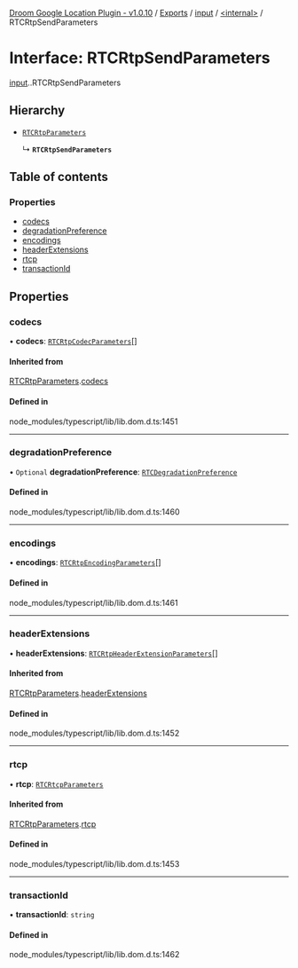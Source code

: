 [Droom Google Location Plugin - v1.0.10](../README.md) / [Exports](../modules.md) / [input](../modules/input.md) / [<internal\>](../modules/input._internal_.md) / RTCRtpSendParameters

# Interface: RTCRtpSendParameters

[input](../modules/input.md).[<internal>](../modules/input._internal_.md).RTCRtpSendParameters

## Hierarchy

- [`RTCRtpParameters`](input._internal_.RTCRtpParameters.md)

  ↳ **`RTCRtpSendParameters`**

## Table of contents

### Properties

- [codecs](input._internal_.RTCRtpSendParameters.md#codecs)
- [degradationPreference](input._internal_.RTCRtpSendParameters.md#degradationpreference)
- [encodings](input._internal_.RTCRtpSendParameters.md#encodings)
- [headerExtensions](input._internal_.RTCRtpSendParameters.md#headerextensions)
- [rtcp](input._internal_.RTCRtpSendParameters.md#rtcp)
- [transactionId](input._internal_.RTCRtpSendParameters.md#transactionid)

## Properties

### codecs

• **codecs**: [`RTCRtpCodecParameters`](input._internal_.RTCRtpCodecParameters.md)[]

#### Inherited from

[RTCRtpParameters](input._internal_.RTCRtpParameters.md).[codecs](input._internal_.RTCRtpParameters.md#codecs)

#### Defined in

node_modules/typescript/lib/lib.dom.d.ts:1451

___

### degradationPreference

• `Optional` **degradationPreference**: [`RTCDegradationPreference`](../modules/input._internal_.md#rtcdegradationpreference)

#### Defined in

node_modules/typescript/lib/lib.dom.d.ts:1460

___

### encodings

• **encodings**: [`RTCRtpEncodingParameters`](input._internal_.RTCRtpEncodingParameters.md)[]

#### Defined in

node_modules/typescript/lib/lib.dom.d.ts:1461

___

### headerExtensions

• **headerExtensions**: [`RTCRtpHeaderExtensionParameters`](input._internal_.RTCRtpHeaderExtensionParameters.md)[]

#### Inherited from

[RTCRtpParameters](input._internal_.RTCRtpParameters.md).[headerExtensions](input._internal_.RTCRtpParameters.md#headerextensions)

#### Defined in

node_modules/typescript/lib/lib.dom.d.ts:1452

___

### rtcp

• **rtcp**: [`RTCRtcpParameters`](input._internal_.RTCRtcpParameters.md)

#### Inherited from

[RTCRtpParameters](input._internal_.RTCRtpParameters.md).[rtcp](input._internal_.RTCRtpParameters.md#rtcp)

#### Defined in

node_modules/typescript/lib/lib.dom.d.ts:1453

___

### transactionId

• **transactionId**: `string`

#### Defined in

node_modules/typescript/lib/lib.dom.d.ts:1462
